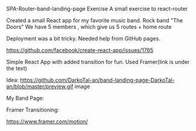 SPA-Router-band-landing-page Exercise
A small exercise to react-router

Created a small React app for my favorite music band. Rock band "The Doors" We have 5 members , which give us 5 routes + home route

Deployment was a bit tricky. Needed help from GitHub pages.

https://github.com/facebook/create-react-app/issues/1765

Simple React App with added transition for fun. Used Framer(link is under the text)

Idea:  https://github.com/DarkoTal-an/band-landing-page-DarkoTal-an/blob/master/preview.gif image

My Band Page:

Framer Transitioning:

https://www.framer.com/motion/
